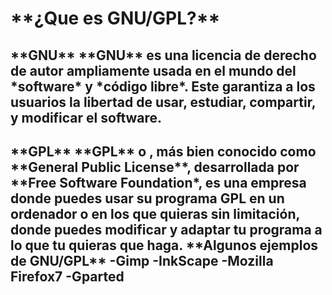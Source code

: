 <h1>**¿Que es GNU/GPL?**
<h2>**GNU**
**GNU** es una licencia de derecho de autor ampliamente usada en el mundo del *software* y *código libre*.
Este garantiza a los usuarios la libertad de usar, estudiar, compartir, y modificar el software.
<h2>**GPL**
**GPL** o , más bien conocido como **General Public License**, desarrollada por **Free Software Foundation*, es una empresa donde puedes usar su programa GPL en un ordenador o en los que quieras sin limitación, donde puedes modificar y adaptar tu programa a lo que tu quieras que haga.
**Algunos ejemplos de GNU/GPL**
-Gimp
-InkScape
-Mozilla Firefox7
-Gparted

